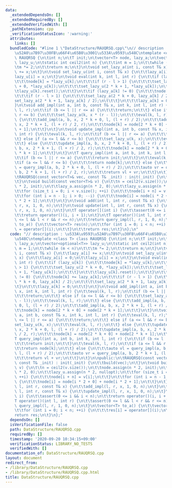 ```yaml
---
data:
  _extendedDependsOn: []
  _extendedRequiredBy: []
  _extendedVerifiedWith: []
  _pathExtension: cpp
  _verificationStatusIcon: ':warning:'
  attributes:
    links: []
  bundledCode: "#line 1 \"DataStructure/RAUQRSQ.cpp\"\n// description : \u533A\u9593\
    \u52A0\u7B97\u30FB\u66F4\u65B0\u3001\u533A\u9593\u548C\ntemplate <class T> class\
    \ RAUQRSQ {\n\tint n;\n\tT init;\n\tvector<T> node, lazy_a;\n\tvector<optional<T>>\
    \ lazy_u;\n\tstatic int ceil2(int n) {\n\t\tint m = 1;\n\t\twhile (m < n)\n\t\t\
    \tm *= 2;\n\t\treturn m;\n\t}\n\tvoid set_lazy_a(int i, const T& x) {\n\t\tlazy_a[i]\
    \ += x;\n\t}\n\tvoid set_lazy_u(int i, const T& x) {\n\t\tlazy_a[i] = 0;\n\t\t\
    lazy_u[i] = x;\n\t}\n\tvoid eval(int k, int l, int r) {\n\t\tif (lazy_u[k]) {\n\
    \t\t\tnode[k] = *lazy_u[k];\n\t\t\tif (r - l > 1) {\n\t\t\t\tset_lazy_u(2 * k\
    \ + 0, *lazy_u[k]);\n\t\t\t\tset_lazy_u(2 * k + 1, *lazy_u[k]);\n\t\t\t}\n\t\t\
    \tlazy_u[k].reset();\n\t\t}\n\t\tif (lazy_a[k] != 0) {\n\t\t\tnode[k] += lazy_a[k];\n\
    \t\t\tif (r - l > 1) {\n\t\t\t\tset_lazy_a(2 * k + 0, lazy_a[k] / 2);\n\t\t\t\t\
    set_lazy_a(2 * k + 1, lazy_a[k] / 2);\n\t\t\t}\n\t\t\tlazy_a[k] = 0;\n\t\t}\n\t\
    }\n\tvoid add_impl(int a, int b, const T& x, int k, int l, int r) {\n\t\teval(k,\
    \ l, r);\n\t\tif (b <= l || r <= a) {\n\t\t\treturn;\n\t\t} else if (a <= l &&\
    \ r <= b) {\n\t\t\tset_lazy_a(k, x * (r - l));\n\t\t\teval(k, l, r);\n\t\t} else\
    \ {\n\t\t\tadd_impl(a, b, x, 2 * k + 0, l, (l + r) / 2);\n\t\t\tadd_impl(a, b,\
    \ x, 2 * k + 1, (l + r) / 2, r);\n\t\t\tnode[k] = node[2 * k + 0] + node[2 * k\
    \ + 1];\n\t\t}\n\t}\n\tvoid update_impl(int a, int b, const T& x, int k, int l,\
    \ int r) {\n\t\teval(k, l, r);\n\t\tif (b <= l || r <= a) {\n\t\t\treturn;\n\t\
    \t} else if (a <= l && r <= b) {\n\t\t\tset_lazy_u(k, x);\n\t\t\teval(k, l, r);\n\
    \t\t} else {\n\t\t\tupdate_impl(a, b, x, 2 * k + 0, l, (l + r) / 2);\n\t\t\tupdate_impl(a,\
    \ b, x, 2 * k + 1, (l + r) / 2, r);\n\t\t\tnode[k] = node[2 * k + 0] + node[2\
    \ * k + 1];\n\t\t}\n\t}\n\tT query_impl(int a, int b, int k, int l, int r) {\n\
    \t\tif (b <= l || r <= a) {\n\t\t\treturn init;\n\t\t}\n\t\teval(k, l, r);\n\t\
    \tif (a <= l && r <= b) {\n\t\t\treturn node[k];\n\t\t} else {\n\t\t\tauto vl\
    \ = query_impl(a, b, 2 * k + 0, l, (l + r) / 2);\n\t\t\tauto vr = query_impl(a,\
    \ b, 2 * k + 1, (l + r) / 2, r);\n\t\t\treturn vl + vr;\n\t\t}\n\t}\n\npublic:\n\
    \tRAUQRSQ(const vector<T>& vec, const T& _init) : init(_init) {\n\t\tbuild(vec);\n\
    \t}\n\tvoid build(const vector<T>& v) {\n\t\tn = ceil2(v.size());\n\t\tnode.assign(n\
    \ * 2, init);\n\t\tlazy_a.assign(n * 2, 0);\n\t\tlazy_u.assign(n * 2, nullopt);\n\
    \t\tfor (size_t i = 0; i < v.size(); ++i) {\n\t\t\tnode[i + n] = v[i];\n\t\t}\n\
    \t\tfor (int i = n - 1; i > 0; --i) {\n\t\t\tnode[i] = node[i * 2 + 0] + node[i\
    \ * 2 + 1];\n\t\t}\n\t}\n\tvoid add(int l, int r, const T& x) {\n\t\tadd_impl(l,\
    \ r, x, 1, 0, n);\n\t}\n\tvoid update(int l, int r, const T& x) {\n\t\tupdate_impl(l,\
    \ r, x, 1, 0, n);\n\t}\n\tT operator[](int i) {\n\t\tassert(0 <= i && i < n);\n\
    \t\treturn operator()(i, i + 1);\n\t}\n\tT operator()(int l, int r) {\n\t\tassert(0\
    \ <= l && l < r && r <= n);\n\t\treturn query_impl(l, r, 1, 0, n);\n\t}\n\tvector<T>\
    \ to_a() {\n\t\tvector<T> res(n);\n\t\tfor (int i = 0; i < n; ++i) {\n\t\t\tres[i]\
    \ = operator[](i);\n\t\t}\n\t\treturn res;\n\t}\n};\n"
  code: "// description : \u533A\u9593\u52A0\u7B97\u30FB\u66F4\u65B0\u3001\u533A\u9593\
    \u548C\ntemplate <class T> class RAUQRSQ {\n\tint n;\n\tT init;\n\tvector<T> node,\
    \ lazy_a;\n\tvector<optional<T>> lazy_u;\n\tstatic int ceil2(int n) {\n\t\tint\
    \ m = 1;\n\t\twhile (m < n)\n\t\t\tm *= 2;\n\t\treturn m;\n\t}\n\tvoid set_lazy_a(int\
    \ i, const T& x) {\n\t\tlazy_a[i] += x;\n\t}\n\tvoid set_lazy_u(int i, const T&\
    \ x) {\n\t\tlazy_a[i] = 0;\n\t\tlazy_u[i] = x;\n\t}\n\tvoid eval(int k, int l,\
    \ int r) {\n\t\tif (lazy_u[k]) {\n\t\t\tnode[k] = *lazy_u[k];\n\t\t\tif (r - l\
    \ > 1) {\n\t\t\t\tset_lazy_u(2 * k + 0, *lazy_u[k]);\n\t\t\t\tset_lazy_u(2 * k\
    \ + 1, *lazy_u[k]);\n\t\t\t}\n\t\t\tlazy_u[k].reset();\n\t\t}\n\t\tif (lazy_a[k]\
    \ != 0) {\n\t\t\tnode[k] += lazy_a[k];\n\t\t\tif (r - l > 1) {\n\t\t\t\tset_lazy_a(2\
    \ * k + 0, lazy_a[k] / 2);\n\t\t\t\tset_lazy_a(2 * k + 1, lazy_a[k] / 2);\n\t\t\
    \t}\n\t\t\tlazy_a[k] = 0;\n\t\t}\n\t}\n\tvoid add_impl(int a, int b, const T&\
    \ x, int k, int l, int r) {\n\t\teval(k, l, r);\n\t\tif (b <= l || r <= a) {\n\
    \t\t\treturn;\n\t\t} else if (a <= l && r <= b) {\n\t\t\tset_lazy_a(k, x * (r\
    \ - l));\n\t\t\teval(k, l, r);\n\t\t} else {\n\t\t\tadd_impl(a, b, x, 2 * k +\
    \ 0, l, (l + r) / 2);\n\t\t\tadd_impl(a, b, x, 2 * k + 1, (l + r) / 2, r);\n\t\
    \t\tnode[k] = node[2 * k + 0] + node[2 * k + 1];\n\t\t}\n\t}\n\tvoid update_impl(int\
    \ a, int b, const T& x, int k, int l, int r) {\n\t\teval(k, l, r);\n\t\tif (b\
    \ <= l || r <= a) {\n\t\t\treturn;\n\t\t} else if (a <= l && r <= b) {\n\t\t\t\
    set_lazy_u(k, x);\n\t\t\teval(k, l, r);\n\t\t} else {\n\t\t\tupdate_impl(a, b,\
    \ x, 2 * k + 0, l, (l + r) / 2);\n\t\t\tupdate_impl(a, b, x, 2 * k + 1, (l + r)\
    \ / 2, r);\n\t\t\tnode[k] = node[2 * k + 0] + node[2 * k + 1];\n\t\t}\n\t}\n\t\
    T query_impl(int a, int b, int k, int l, int r) {\n\t\tif (b <= l || r <= a) {\n\
    \t\t\treturn init;\n\t\t}\n\t\teval(k, l, r);\n\t\tif (a <= l && r <= b) {\n\t\
    \t\treturn node[k];\n\t\t} else {\n\t\t\tauto vl = query_impl(a, b, 2 * k + 0,\
    \ l, (l + r) / 2);\n\t\t\tauto vr = query_impl(a, b, 2 * k + 1, (l + r) / 2, r);\n\
    \t\t\treturn vl + vr;\n\t\t}\n\t}\n\npublic:\n\tRAUQRSQ(const vector<T>& vec,\
    \ const T& _init) : init(_init) {\n\t\tbuild(vec);\n\t}\n\tvoid build(const vector<T>&\
    \ v) {\n\t\tn = ceil2(v.size());\n\t\tnode.assign(n * 2, init);\n\t\tlazy_a.assign(n\
    \ * 2, 0);\n\t\tlazy_u.assign(n * 2, nullopt);\n\t\tfor (size_t i = 0; i < v.size();\
    \ ++i) {\n\t\t\tnode[i + n] = v[i];\n\t\t}\n\t\tfor (int i = n - 1; i > 0; --i)\
    \ {\n\t\t\tnode[i] = node[i * 2 + 0] + node[i * 2 + 1];\n\t\t}\n\t}\n\tvoid add(int\
    \ l, int r, const T& x) {\n\t\tadd_impl(l, r, x, 1, 0, n);\n\t}\n\tvoid update(int\
    \ l, int r, const T& x) {\n\t\tupdate_impl(l, r, x, 1, 0, n);\n\t}\n\tT operator[](int\
    \ i) {\n\t\tassert(0 <= i && i < n);\n\t\treturn operator()(i, i + 1);\n\t}\n\t\
    T operator()(int l, int r) {\n\t\tassert(0 <= l && l < r && r <= n);\n\t\treturn\
    \ query_impl(l, r, 1, 0, n);\n\t}\n\tvector<T> to_a() {\n\t\tvector<T> res(n);\n\
    \t\tfor (int i = 0; i < n; ++i) {\n\t\t\tres[i] = operator[](i);\n\t\t}\n\t\t\
    return res;\n\t}\n};"
  dependsOn: []
  isVerificationFile: false
  path: DataStructure/RAUQRSQ.cpp
  requiredBy: []
  timestamp: '2020-09-20 10:34:15+09:00'
  verificationStatus: LIBRARY_NO_TESTS
  verifiedWith: []
documentation_of: DataStructure/RAUQRSQ.cpp
layout: document
redirect_from:
- /library/DataStructure/RAUQRSQ.cpp
- /library/DataStructure/RAUQRSQ.cpp.html
title: DataStructure/RAUQRSQ.cpp
---
```

